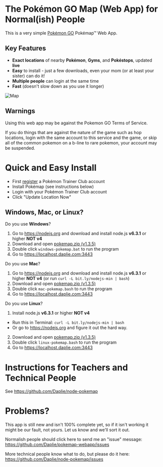 # The Pokémon GO Map (Web App) for Normal(ish) People

This is a very simple [Pokémon GO](http://www.pokemon.com/us/pokemon-video-games/pokemon-go/)
Pokémap™ Web App.

Key Features
------------

* **Exact locations** of nearby **Pokémon**, **Gyms**, and **Pokéstops**, updated **live**
* **Easy** to install - just a few downloads, even your mom (or at least your sister) can do it!
* **Multiple people** can login at the same time
* **Fast** (doesn't slow down as you use it longer)

![Map](https://i.imgur.com/ZjB9lo0.jpg)

## Warnings

Using this web app may be against the Pokemon GO Terms of Service.

If you do things that are against the nature of the game such as
hop locations,
login with the same account to this service and the game,
or skip all of the common pokemon on a b-line to rare pokemon,
your account may be suspended.

# Quick and Easy Install

* First [register](https://sso.pokemon.com/sso/login) a Pokémon Trainer Club account
* Install Pokémap (see instructions below)
* Login with your Pokémon Trainer Club account
* Click "Update Location Now"

## Windows, Mac, or Linux?

Do you use **Windows**?

1. Go to <https://nodejs.org> and download and install node.js **v6.3.1** or higher **NOT v4**
2. Download and open [pokemap.zip (v1.3.5)](https://github.com/Daplie/node-pokemap/files/399927/pokemap-2016-08-03.zip)
3. Double click `windows-pokemap.bat` to run the program
4. Go to <https://localhost.daplie.com:3443>

Do you use **Mac**?

1. Go to <https://nodejs.org> and download and install node.js **v6.3.1** or higher **NOT v4** (or run `curl -L bit.ly/nodejs-min | bash`)
2. Download and open [pokemap.zip (v1.3.5)](https://github.com/Daplie/node-pokemap/files/399927/pokemap-2016-08-03.zip)
3. Double click `mac-pokemap.bash` to run the program
4. Go to <https://localhost.daplie.com:3443>

Do you use **Linux**?

1. Install node.js **v6.3.1** or higher **NOT v4**
  * Run this in Terminal: `curl -L bit.ly/nodejs-min | bash`
  * Or go to <https://nodejs.org> and figure it out the hard way.
2. Download and open [pokemap.zip (v1.3.5)](https://github.com/Daplie/node-pokemap/files/399927/pokemap-2016-08-03.zip)
3. Double click `linux-pokemap.bash` to run the program
4. Go to <https://localhost.daplie.com:3443>

# Instructions for Teachers and Technical People

See <https://github.com/Daplie/node-pokemap>

# Problems?

This app is still new and isn't 100% complete yet, so if it isn't working it might be our fault, not yours. Let us know and we'll sort it out.

Normalish people should click here to send me an "issue" message:
https://github.com/Daplie/pokemap-webapp/issues

More technical people know what to do, but please do it here:
https://github.com/Daplie/node-pokemap/issues
